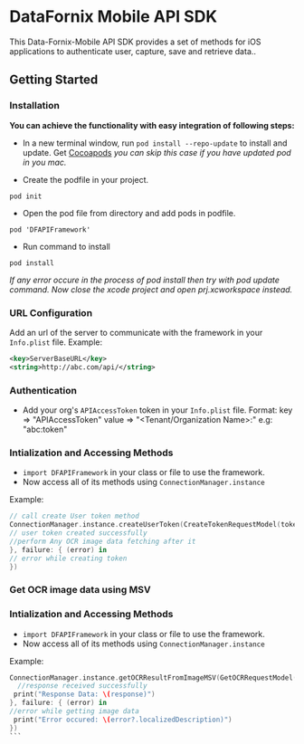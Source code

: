 # DataFornix Mobile API SDK

This Data-Fornix-Mobile API SDK provides a set of methods for iOS applications to authenticate user, capture, save and retrieve data..

## Getting Started

### Installation
<b>You can achieve the functionality with easy integration of following steps:</b>

- In a new terminal window, run `pod install --repo-update` to install and update. Get [Cocoapods](https://cocoapods.org/)
*you can skip this case if you have updated pod in you mac.*

- Create the podfile in your project.
```
pod init
```

- Open the pod file from directory and add pods in podfile.
```
pod 'DFAPIFramework'
```

- Run command to install
```
pod install
```
<i> If any error occure in the process of pod install then try with pod update command. Now close the xcode project and open prj.xcworkspace instead.</i>

### URL Configuration
Add an url of the server to communicate with the framework in your `Info.plist` file.
Example:
```xml
<key>ServerBaseURL</key>
<string>http://abc.com/api/</string>
```

### Authentication
- Add your org's `APIAccessToken` token in your `Info.plist` file.
Format: 
key => "APIAccessToken" 
value => "<Tenant/Organization Name>:<API Access Token>"
e.g: "abc:token"

### Intialization and Accessing Methods
- `import DFAPIFramework` in your class or file to use the framework.
- Now access all of its methods using `ConnectionManager.instance`

Example:

```swift
// call create User token method
ConnectionManager.instance.createUserToken(CreateTokenRequestModel(token: "<token_key>", channel: "<channel>", referenceNumber: "<reference_number>", typeOfRequest: "<type_of_request>"), success: { [weak self] (response) in
// user token created successfully
//perform Any OCR image data fetching after it
}, failure: { (error) in
// error while creating token
})
```

### Get OCR image data using MSV

### Intialization and Accessing Methods
- `import DFAPIFramework` in your class or file to use the framework.
- Now access all of its methods using `ConnectionManager.instance`

Example:

```swift
ConnectionManager.instance.getOCRResultFromImageMSV(GetOCRRequestModel(documentType: “<document_type>”, channel: “<channel>”, referenceNumber: “<reference_number>”, images: <Array of OCRImageModel(authority: “<authority>”, description: “<description>”, imageString: "data:image/jpg;base64," + base64encodedImageString”)>), success: { (response) in
  //response received successfully
 print("Response Data: \(response)")
}, failure: { (error) in
//error while getting image data
 print("Error occured: \(error?.localizedDescription)")
})
```                                                                                                    |
